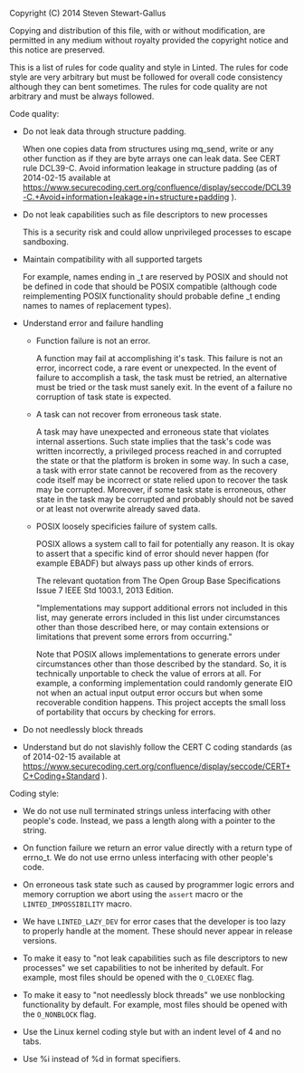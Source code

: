 Copyright (C) 2014 Steven Stewart-Gallus

Copying and distribution of this file, with or without modification,
are permitted in any medium without royalty provided the copyright
notice and this notice are preserved.

This is a list of rules for code quality and style in Linted. The
rules for code style are very arbitrary but must be followed for
overall code consistency although they can bent sometimes. The rules
for code quality are not arbitrary and must be always followed.

Code quality:

- Do not leak data through structure padding.

  When one copies data from structures using mq_send, write or any
  other function as if they are byte arrays one can leak data. See
  CERT rule DCL39-C. Avoid information leakage in structure padding
  (as of 2014-02-15 available at
  https://www.securecoding.cert.org/confluence/display/seccode/DCL39-C.+Avoid+information+leakage+in+structure+padding
  ).

* Do not leak capabilities such as file descriptors to new processes

  This is a security risk and could allow unprivileged processes to
  escape sandboxing.

- Maintain compatibility with all supported targets

  For example, names ending in _t are reserved by POSIX and should not
  be defined in code that should be POSIX compatible (although code
  reimplementing POSIX functionality should probable define _t ending
  names to names of replacement types).

- Understand error and failure handling

  - Function failure is not an error.

    A function may fail at accomplishing it's task. This failure is
    not an error, incorrect code, a rare event or unexpected. In the
    event of failure to accomplish a task, the task must be retried,
    an alternative must be tried or the task must sanely exit. In the
    event of a failure no corruption of task state is expected.

  - A task can not recover from erroneous task state.

    A task may have unexpected and erroneous state that violates
    internal assertions. Such state implies that the task's code was
    written incorrectly, a privileged process reached in and corrupted
    the state or that the platform is broken in some way. In such a
    case, a task with error state cannot be recovered from as the
    recovery code itself may be incorrect or state relied upon to
    recover the task may be corrupted. Moreover, if some task state is
    erroneous, other state in the task may be corrupted and probably
    should not be saved or at least not overwrite already saved data.

  - POSIX loosely specificies failure of system calls.

    POSIX allows a system call to fail for potentially any reason. It is
    okay to assert that a specific kind of error should never happen
    (for example EBADF) but always pass up other kinds of errors.

    The relevant quotation from The Open Group Base Specifications Issue
    7 IEEE Std 1003.1, 2013 Edition.

    "Implementations may support additional errors not included in this
    list, may generate errors included in this list under circumstances
    other than those described here, or may contain extensions or
    limitations that prevent some errors from occurring."

    Note that POSIX allows implementations to generate errors under
    circumstances other than those described by the standard. So, it
    is technically unportable to check the value of errors at all. For
    example, a conforming implementation could randomly generate EIO
    not when an actual input output error occurs but when some
    recoverable condition happens. This project accepts the small loss
    of portability that occurs by checking for errors.

* Do not needlessly block threads
  
- Understand but do not slavishly follow the CERT C coding standards
  (as of 2014-02-15 available at
  https://www.securecoding.cert.org/confluence/display/seccode/CERT+C+Coding+Standard
  ).

Coding style:

- We do not use null terminated strings unless interfacing with other
  people's code. Instead, we pass a length along with a pointer to the
  string.

- On function failure we return an error value directly with a return
  type of errno_t. We do not use errno unless interfacing with other
  people's code.

- On erroneous task state such as caused by programmer logic errors
  and memory corruption we abort using the `assert` macro or the
  `LINTED_IMPOSSIBILITY` macro.

- We have `LINTED_LAZY_DEV` for error cases that the developer is too
  lazy to properly handle at the moment. These should never appear in
  release versions.

- To make it easy to "not leak capabilities such as file descriptors
  to new processes" we set capabilities to not be inherited by
  default. For example, most files should be opened with the
  `O_CLOEXEC` flag.

- To make it easy to "not needlessly block threads" we use nonblocking
  functionality by default. For example, most files should be opened
  with the `O_NONBLOCK` flag.

- Use the Linux kernel coding style but with an indent level of 4 and
  no tabs.

- Use %i instead of %d in format specifiers.
